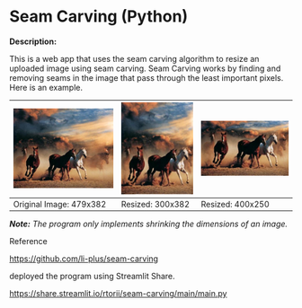 # Seam Carving (Python)

**Description:**

This is a web app that uses the seam carving algorithm to resize an uploaded image using seam carving. Seam Carving works by finding and removing seams in the image that pass through the least important pixels. Here is an example.


| ![](Test_file_horse/479x382.png) | ![](Test_file_horse/300x382.png) | ![](Test_file_horse/400x250.png) |
| ------ | ------ | ------ |
| Original Image: 479x382 | Resized: 300x382 | Resized: 400x250|

_**Note:** The program only implements shrinking the dimensions of an image._

Reference

https://github.com/li-plus/seam-carving

deployed the program using Streamlit Share.

https://share.streamlit.io/rtorii/seam-carving/main/main.py
